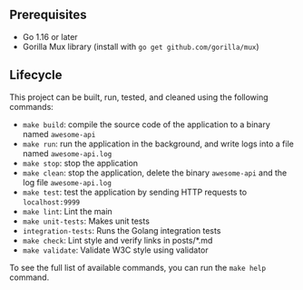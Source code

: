 ## Prerequisites

- Go 1.16 or later
- Gorilla Mux library (install with `go get github.com/gorilla/mux`)

## Lifecycle

This project can be built, run, tested, and cleaned using the following commands:

- `make build`: compile the source code of the application to a binary named `awesome-api`
- `make run`: run the application in the background, and write logs into a file named `awesome-api.log`
- `make stop`: stop the application
- `make clean`: stop the application, delete the binary `awesome-api` and the log file `awesome-api.log`
- `make test`: test the application by sending HTTP requests to `localhost:9999`
- `make lint`: Lint the main
- `make unit-tests`: Makes unit tests
- `integration-tests`: Runs the Golang integration tests
- `make check`: Lint style and verify links in posts/*.md
- `make validate`: Validate W3C style using validator

To see the full list of available commands, you can run the `make help` command.
